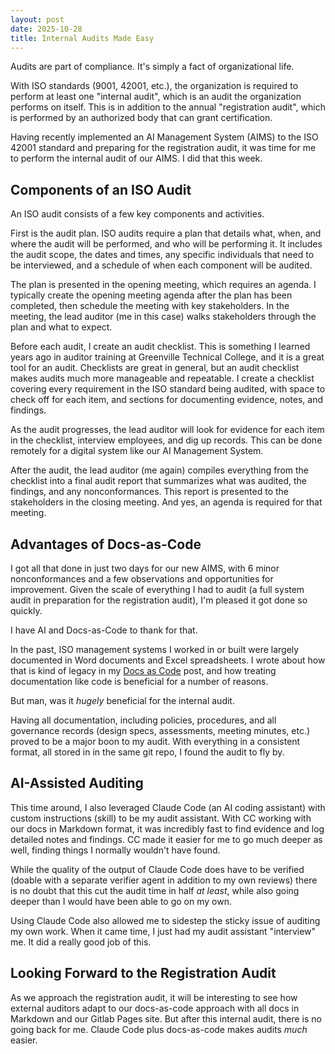 ```yaml
---
layout: post
date: 2025-10-28
title: Internal Audits Made Easy
---
```


Audits are part of compliance. It's simply a fact of organizational life.

With ISO standards (9001, 42001, etc.), the organization is required to perform at least one "internal audit", which is an audit the organization performs on itself. This is in addition to the annual "registration audit", which is performed by an authorized body that can grant certification.

Having recently implemented an AI Management System (AIMS) to the ISO 42001 standard and preparing for the registration audit, it was time for me to perform the internal audit of our AIMS. I did that this week.

## Components of an ISO Audit

An ISO audit consists of a few key components and activities.

First is the audit plan. ISO audits require a plan that details what, when, and where the audit will be performed, and who will be performing it. It includes the audit scope, the dates and times, any specific individuals that need to be interviewed, and a schedule of when each component will be audited.

The plan is presented in the opening meeting, which requires an agenda. I typically create the opening meeting agenda after the plan has been completed, then schedule the meeting with key stakeholders. In the meeting, the lead auditor (me in this case) walks stakeholders through the plan and what to expect.

Before each audit, I create an audit checklist. This is something I learned years ago in auditor training at Greenville Technical College, and it is a great tool for an audit. Checklists are great in general, but an audit checklist makes audits much more manageable and repeatable. I create a checklist covering every requirement in the ISO standard being audited, with space to check off for each item, and sections for documenting evidence, notes, and findings. 

As the audit progresses, the lead auditor will look for evidence for each item in the checklist, interview employees, and dig up records. This can be done remotely for a digital system like our AI Management System.

After the audit, the lead auditor (me again) compiles everything from the checklist into a final audit report that summarizes what was audited, the findings, and any nonconformances. This report is presented to the stakeholders in the closing meeting. And yes, an agenda is required for that meeting.

## Advantages of Docs-as-Code

I got all that done in just two days for our new AIMS, with 6 minor nonconformances and a few observations and opportunities for improvement. Given the scale of everything I had to audit (a full system audit in preparation for the registration audit), I'm pleased it got done so quickly. 

I have AI and Docs-as-Code to thank for that.

In the past, ISO management systems I worked in or built were largely documented in Word documents and Excel spreadsheets. I wrote about how that is kind of legacy in my [Docs as Code](/2025/08/22/docs-as-code/) post, and how treating documentation like code is beneficial for a number of reasons.

But man, was it _hugely_ beneficial for the internal audit. 

Having all documentation, including policies, procedures, and all governance records (design specs, assessments, meeting minutes, etc.) proved to be a major boon to my audit. With everything in a consistent format, all stored in in the same git repo, I found the audit to fly by.

## AI-Assisted Auditing

This time around, I also leveraged Claude Code (an AI coding assistant) with custom instructions (skill) to be my audit assistant. With CC working with our docs in Markdown format, it was incredibly fast to find evidence and log detailed notes and findings. CC made it easier for me to go much deeper as well, finding things I normally wouldn't have found.

While the quality of the output of Claude Code does have to be verified (doable with a separate verifier agent in addition to my own reviews) there is no doubt that this cut the audit time in half _at least_, while also going deeper than I would have been able to go on my own. 

Using Claude Code also allowed me to sidestep the sticky issue of auditing my own work. When it came time, I just had my audit assistant "interview" me. It did a really good job of this.

## Looking Forward to the Registration Audit

As we approach the registration audit, it will be interesting to see how external auditors adapt to our docs-as-code approach with all docs in Markdown and our Gitlab Pages site. But after this internal audit, there is no going back for me. Claude Code plus docs-as-code makes audits _much_ easier.